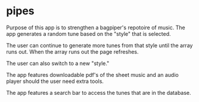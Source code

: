 # pipes

Purpose of this app is to strengthen a bagpiper's repotoire of music.  The app generates a random tune based on the "style" 
that is selected.  

The user can continue to generate more tunes from that style until the array runs out. When the array runs out the page
refreshes.

The user can also switch to a new "style."

The app features downloadable pdf's of the sheet music and an audio player should the user need extra tools.

The app features a search bar to access the tunes that are in the database.

